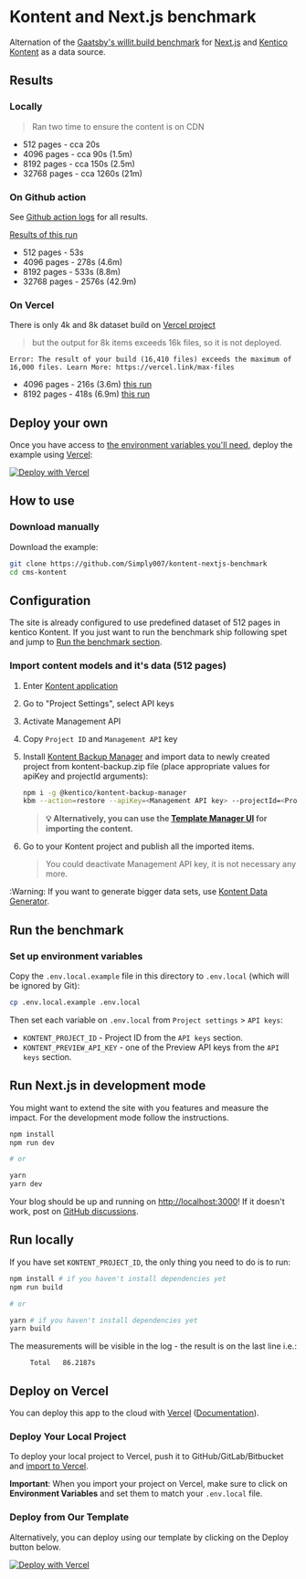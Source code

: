 # Kontent and Next.js benchmark

Alternation of the [Gaatsby's willit.build benchmark](https://github.com/gatsbyjs/gatsby/tree/master/benchmarks/source-kontent) for [Next.js](https://nextjs.org/) and [Kentico Kontent](https://kontent.ai) as a data source.

## Results

### Locally

> Ran two time to ensure the content is on CDN

* 512 pages - cca 20s
* 4096 pages - cca 90s (1.5m)
* 8192 pages - cca 150s (2.5m)
* 32768 pages - cca 1260s (21m)

### On Github action

See [Github action logs](https://github.com/Simply007/kontent-nextjs-benchmark/actions?query=workflow%3ABenchmark) for all results.

[Results of this run](https://github.com/Simply007/kontent-nextjs-benchmark/runs/975272541?check_suite_focus=true)

* 512 pages - 53s
* 4096 pages - 278s (4.6m)
* 8192 pages - 533s (8.8m)
* 32768 pages - 2576s (42.9m)

### On Vercel

There is only 4k and 8k dataset build on [Vercel project](https://vercel.com/chrastinaondra/kontent-nextjs-benchmark)

> but the output for 8k items exceeds 16k files, so it is not deployed.

```plain
Error: The result of your build (16,410 files) exceeds the maximum of 16,000 files. Learn More: https://vercel.link/max-files
```

* 4096 pages - 216s (3.6m) [this run](https://vercel.com/chrastinaondra/kontent-nextjs-benchmark/q7l8n0qe8)
* 8192 pages - 418s (6.9m) [this run](https://vercel.com/chrastinaondra/kontent-nextjs-benchmark/gud33aquq)

## Deploy your own

Once you have access to [the environment variables you'll need](#step-4-set-up-environment-variables), deploy the example using [Vercel](https://vercel.com?utm_source=github&utm_medium=readme&utm_campaign=next-example):

[![Deploy with Vercel](https://vercel.com/button)](https://vercel.com/import/git?c=1&s=https://github.com/Simply007/kontent-nextjs-benchmark&env=KONTENT_PROJECT_ID,KONTENT_PREVIEW_API_KEY,KONTENT_PREVIEW_SECRET&envDescription=Required%20to%20connect%20the%20app%20with%20Kontent)

## How to use

### Download manually

Download the example:

```sh
git clone https://github.com/Simply007/kontent-nextjs-benchmark
cd cms-kontent
```

## Configuration

The site is already configured to use predefined dataset of 512 pages in kentico Kontent. If you just want to run the benchmark ship following spet and jump to [Run the benchmark section](#Run-the-benchmark).

### Import content models and it's data (512 pages)

1. Enter [Kontent application](https://app.kontent.ai)
1. Go to "Project Settings", select API keys
1. Activate Management API
1. Copy `Project ID` and `Management API` key
1. Install [Kontent Backup Manager](https://github.com/Kentico/kontent-backup-manager-js) and import data to newly created project from kontent-backup.zip file (place appropriate values for apiKey and projectId arguments):

   ```sh
   npm i -g @kentico/kontent-backup-manager
   kbm --action=restore --apiKey=<Management API key> --projectId=<Project ID> --zipFilename=kontent-backup
   ```

   > **:bulb: Alternatively, you can use the [Template Manager UI](https://kentico.github.io/kontent-template-manager/import-from-file) for importing the content.**

1. Go to your Kontent project and publish all the imported items.
   > You could deactivate Management API key, it is not necessary any more.

:Warning: If you want to generate bigger data sets, use [Kontent Data Generator](https://github.com/Simply007/kontent-data-generator).

## Run the benchmark

### Set up environment variables

Copy the `.env.local.example` file in this directory to `.env.local` (which will be ignored by Git):

```bash
cp .env.local.example .env.local
```

Then set each variable on `.env.local` from `Project settings` > `API keys`:

- `KONTENT_PROJECT_ID` - Project ID from the `API keys` section.
- `KONTENT_PREVIEW_API_KEY` - one of the Preview API keys from the `API keys` section.

## Run Next.js in development mode

You might want to extend the site with you features and measure the impact. For the development mode follow the instructions.

```sh
npm install
npm run dev

# or

yarn
yarn dev
```

Your blog should be up and running on [http://localhost:3000](http://localhost:3000)! If it doesn't work, post on [GitHub discussions](https://github.com/vercel/next.js/discussions).

## Run locally

If you have set `KONTENT_PROJECT_ID`, the only thing you need to do is to run:

```sh
npm install # if you haven't install dependencies yet
npm run build

# or

yarn # if you haven't install dependencies yet
yarn build
```

The measurements will be visible in the log - the result is on the last line i.e.:

```plain
     Total   86.2187s
```

## Deploy on Vercel

You can deploy this app to the cloud with [Vercel](https://vercel.com?utm_source=github&utm_medium=readme&utm_campaign=next-example) ([Documentation](https://nextjs.org/docs/deployment)).

### Deploy Your Local Project

To deploy your local project to Vercel, push it to GitHub/GitLab/Bitbucket and [import to Vercel](https://vercel.com/import/git?utm_source=github&utm_medium=readme&utm_campaign=next-example).

**Important**: When you import your project on Vercel, make sure to click on **Environment Variables** and set them to match your `.env.local` file.

### Deploy from Our Template

Alternatively, you can deploy using our template by clicking on the Deploy button below.

[![Deploy with Vercel](https://vercel.com/button)](https://vercel.com/import/git?c=1&s=https://github.com/Simply007/kontent-nextjs-benchmark&env=KONTENT_PROJECT_ID,KONTENT_PREVIEW_API_KEY,KONTENT_PREVIEW_SECRET&envDescription=Required%20to%20connect%20the%20app%20with%20Kontent)